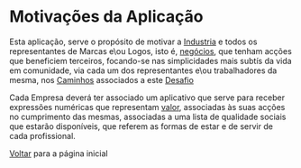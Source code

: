 # Motivações  da Aplicação

Esta aplicação, serve o propósito de motivar a [Industria](./INDUSTRIA.md) e todos os representantes de Marcas e\ou Logos, isto é, [negócios](./EMPRESAS.md), que tenham acções que beneficiem terceiros, focando-se nas simplicidades mais subtís da vida em comunidade, via cada um dos representantes e\ou trabalhadores da mesma, nos [Caminhos](./CAMINHOS.md) associados a este [Desafio](./DESAFIO.md)

Cada Empresa deverá ter associado um aplicativo que serve para receber expressões numéricas que representam [valor](./MOEDAS.md), associadas às suas acções no cumprimento das mesmas, associadas a uma lista de qualidade sociais que estarão disponíveis, que referem as formas de estar e de servir de cada profissional.

[Voltar](./README.md) para a página inicial
